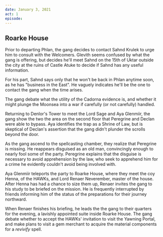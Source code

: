 ```yaml
---
date: January 3, 2021
act: 1
episode: 
---
```

##  Roarke House

Prior to departing Phlan, the gang decides to contact Sahnd Krulek to urge him to consult with the Welcomers. Glevith seems confused by what the gang is offering, but decides he'll meet Sahnd on the 15th of Uktar outside the city at the ruins of Castle Atuke to decide if Sahnd has any useful information.

For his part, Sahnd says only that he won't be back in Phlan anytime soon, as he has "business in the East". He vaguely indicates he'll be the one to contact the gang when the time arises.

The gang debate what the utility of the Cadorna evidence is, and whether it might plunge the Moonsea into a war if carefully (or not carefully) handled.

Returning to Denlor's Tower to meet the Lord Sage and Aya Glenmiir, the gang show the two the area on the second floor that Peregrine and Declan were able to bypass. Aya identifies the trap as a Shrine of Law, but is skeptical of Declan's assertion that the gang didn't plunder the scrolls beyond the door.

As the gang ascend to the spellcasting chamber, they realize that Peregrine is missing. He reappears disguised as an old man, convincingly enough to nearly fool some of the party. Peregrine explains that the disguise is necessary to avoid apprehension by the law, who seek to apprehend him for a crime he evidently couldn't avoid being involved with.

Aya Glenmiir teleports the party to Roarke House, where they meet the coy Henna, of the HAWKs, and Lord Renaer Neverember, master of the house. After Henna has had a chance to size them up, Renaer invites the gang to his study to be briefed on the mission. He is frequently interrupted by friends informing him of the status of the preparations for their journey northward.

When Renaer finishes his briefing, he leads the the gang to their quarters for the evening, a lavishly appointed suite inside Roarke House. The gang debate whether to accept the HAWKs' invitation to visit the Yawning Portal, and make plans to visit a gem merchant to acquire the material components for a *revivify* spell.
